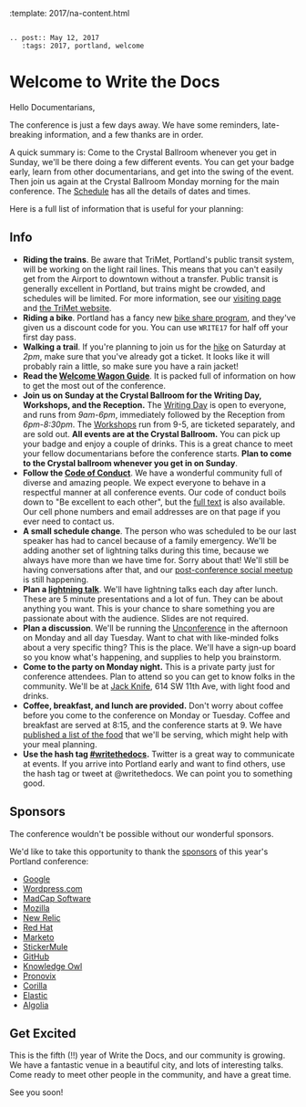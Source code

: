 :template: 2017/na-content.html

```eval_rst

.. post:: May 12, 2017
   :tags: 2017, portland, welcome

```

Welcome to Write the Docs
=========================

Hello Documentarians,

The conference is just a few days away. 
We have some reminders, late-breaking information, and a few thanks are in order.

A quick summary is: Come to the Crystal Ballroom whenever you get in Sunday,
we'll be there doing a few different events.
You can get your badge early,
learn from other documentarians,
and get into the swing of the event.
Then join us again at the Crystal Ballroom Monday morning for the main conference.
The [Schedule](http://www.writethedocs.org/conf/na/2017/schedule/) has all the details of dates and times.

Here is a full list of information that is useful for your planning:

Info
----

* **Riding the trains**. Be aware that TriMet, Portland's public transit system, will be working on the light rail lines. This means that you can't easily get from the Airport to downtown without a transfer. Public transit is generally excellent in Portland, but trains might be crowded, and schedules will be limited. For more information, see our [visiting page](http://www.writethedocs.org/conf/na/2017/visiting/#the-max) and [the TriMet website](https://trimet.org/alerts/morrisonyamhill/).
* **Riding a bike**. Portland has a fancy new [bike share program](https://www.biketownpdx.com/), and they've given us a discount code for you. You can use `WRITE17` for half off your first day pass.
* **Walking a trail**. If you're planning to join us for the [hike](http://www.writethedocs.org/conf/na/2017/hike/) on Saturday at *2pm*, make sure that you've already got a ticket. It looks like it will probably rain a little, so make sure you have a rain jacket!
* **Read the [Welcome Wagon Guide](http://www.writethedocs.org/conf/na/2017/welcome-wagon/)**. It is packed full of information on how to get the most out of the conference.
* **Join us on Sunday at the Crystal Ballroom for the Writing Day, Workshops, and the Reception.** The [Writing Day](http://www.writethedocs.org/conf/na/2017/writing-day/) is open to everyone, and runs from *9am-6pm*, immediately followed by the Reception from *6pm-8:30pm*. The [Workshops](http://www.writethedocs.org/conf/na/2017/workshops/) run from 9-5, are ticketed separately, and are sold out. **All events are at the Crystal Ballroom.** You can pick up your badge and enjoy a couple of drinks. This is a great chance to meet your fellow documentarians before the conference starts. **Plan to come to the Crystal ballroom whenever you get in on Sunday**.
* **Follow the [Code of Conduct](http://www.writethedocs.org/code-of-conduct/)**. We have a wonderful community full of diverse and amazing people. We expect everyone to behave in a respectful manner at all conference events. Our code of conduct boils down to "Be excellent to each other", but the [full text](http://www.writethedocs.org/code-of-conduct/) is also available. Our cell phone numbers and email addresses are on that page if you ever need to contact us.
* **A small schedule change**. The person who was scheduled to be our last speaker has had to cancel because of a family emergency. We'll be adding another set of lightning talks during this time, because we always have more than we have time for. Sorry about that! We'll still be having conversations after that, and our [post-conference social meetup](https://www.meetup.com/Write-The-Docs-PDX/events/239146623/) is still happening.
* **Plan a [lightning talk](http://www.writethedocs.org/conf/na/2017/lightning-talks/)**. We'll have lightning talks each day after lunch. These are 5 minute presentations and a lot of fun. They can be about anything you want. This is your chance to share something you are passionate about with the audience. Slides are not required.
* **Plan a discussion**. We'll be running the [Unconference](http://www.writethedocs.org/conf/na/2017/unconference/) in the afternoon on Monday and all day Tuesday. Want to chat with like-minded folks about a very specific thing? This is the place. We'll have a sign-up board so you know what's happening, and supplies to help you brainstorm.
* **Come to the party on Monday night.** This is a private party just for conference attendees. Plan to attend so you can get to know folks in the community. We'll be at [Jack Knife](https://goo.gl/maps/UF1PgcfKWNS2), 614 SW 11th Ave, with light food and drinks.
* **Coffee, breakfast, and lunch are provided.** Don't worry about coffee before you come to the conference on Monday or Tuesday. Coffee and breakfast are served at 8:15, and the conference starts at 9. We have [published a list of the food](http://www.writethedocs.org/conf/na/2017/venue/#dietary-requirements) that we'll be serving, which might help with your meal planning.
* **Use the hash tag [#writethedocs](https://twitter.com/search?q=%23writethedocs&src=tyah).** Twitter is a great way to communicate at events. If you arrive into Portland early and want to find others, use the hash tag or tweet at @writethedocs. We can point you to something good.

Sponsors
--------

The conference wouldn't be possible without our wonderful sponsors.

We'd like to take this opportunity to thank the
[sponsors](http://www.writethedocs.org/conf/na/2017/sponsor/) of this
year's Portland conference:

-  [Google](https://google.com)
-  [Wordpress.com](https://wordpress.com/)
-  [MadCap Software](http://www.madcapsoftware.com)
-  [Mozilla](https://developer.mozilla.org/en-US/)
-  [New Relic](https://newrelic.com/)
-  [Red Hat](https://www.redhat.com/)
-  [Marketo](https://www.marketo.com/)
-  [StickerMule](https://www.stickermule.com/)
-  [GitHub](https://github.com/)
-  [Knowledge Owl](https://www.knowledgeowl.com/)
-  [Pronovix](https://pronovix.com/)
-  [Corilla](https://corilla.com/)
-  [Elastic](https://www.elastic.co/)
-  [Algolia](https://www.algolia.com/)


Get Excited
-----------

This is the fifth (!!) year of Write the Docs, and our community is growing. We have a fantastic venue in a beautiful city, and lots of interesting talks. Come ready to meet other people in the community, and have a great time.

See you soon!
